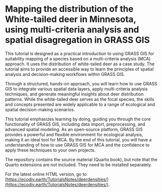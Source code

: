 # Mapping the distribution of the White-tailed deer in Minnesota, using multi-criteria analysis and spatial disagregation in GRASS GIS

This tutorial is designed as a practical introduction to using GRASS GIS for suitability mapping of a species based on a multi-criteria analysis (MCA) approach. It uses the distribution of white-tailed deer as a case study. The tutorial aims to provide an accessible way to learn the principles of spatial analysis and decision-making workflows within GRASS GIS.

Through a structured, hands-on approach, you will learn how to use GRASS GIS to integrate various spatial data layers, apply multi-criteria analysis techniques, and generate meaningful insights about deer distribution patterns. While the white-tailed deer serves as the focal species, the skills and concepts presented are widely applicable to a range of ecological and spatial decision-making scenarios.

This tutorial emphasizes learning by doing, guiding you through the core functionality of GRASS GIS, including data import, preprocessing, and advanced spatial modeling. As an open-source platform, GRASS GIS provides a powerful and flexible environment for ecological analysis, making it an ideal tool for MCA. By the end of this tutorial, you will have a understanding of how to use GRASS GIS for MCA and the confidence to apply these techniques to your own projects.

The repository contains the source material (Quarto book), but note that the Quarto extensions are not included. They need to be installed separately. 

For the latest online HTML version, go to [https://ecodiv.earth/TutorialsNotes/deerdensities/](https://ecodiv.earth/TutorialsNotes/deerdensities/).
